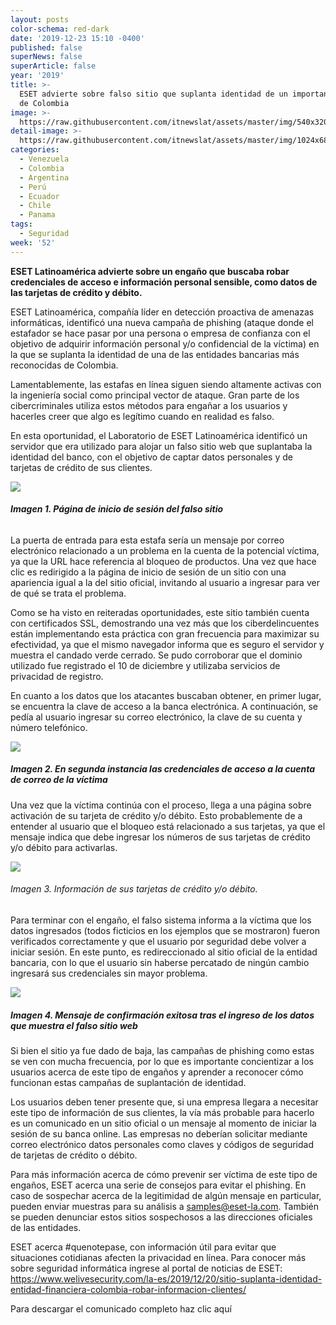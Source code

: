```yaml
---
layout: posts
color-schema: red-dark
date: '2019-12-23 15:10 -0400'
published: false
superNews: false
superArticle: false
year: '2019'
title: >-
  ESET advierte sobre falso sitio que suplanta identidad de un importante banco
  de Colombia
image: >-
  https://raw.githubusercontent.com/itnewslat/assets/master/img/540x320/Grupo-Hackers-p.jpg
detail-image: >-
  https://raw.githubusercontent.com/itnewslat/assets/master/img/1024x680/Grupo-Hackers-g.jpg
categories:
  - Venezuela
  - Colombia
  - Argentina
  - Perú
  - Ecuador
  - Chile
  - Panama
tags:
  - Seguridad
week: '52'
---
```

**ESET Latinoamérica advierte sobre un engaño que buscaba robar credenciales de acceso e información personal sensible, como datos de las tarjetas de crédito y débito.**

ESET Latinoamérica, compañía líder en detección proactiva de amenazas informáticas, identificó una nueva campaña de phishing (ataque donde el estafador se hace pasar por una persona o empresa de confianza con el objetivo de adquirir información personal y/o confidencial de la víctima) en la que se suplanta la identidad de una de las entidades bancarias más reconocidas de Colombia.

Lamentablemente, las estafas en línea siguen siendo altamente activas con la ingeniería social como principal vector de ataque. Gran parte de los cibercriminales utiliza estos métodos para engañar a los usuarios y hacerles creer que algo es legítimo cuando en realidad es falso.

En esta oportunidad, el Laboratorio de ESET Latinoamérica identificó un servidor que era utilizado para alojar un falso sitio web que suplantaba la identidad del banco, con el objetivo de captar datos personales y de tarjetas de crédito de sus clientes.

![](https://www.welivesecurity.com/wp-content/uploads/2019/12/phishing-colombia-1.png)
###### **Imagen 1. Página de inicio de sesión del falso sitio**

La puerta de entrada para esta estafa sería un mensaje por correo electrónico relacionado a un problema en la cuenta de la potencial víctima, ya que la URL hace referencia al bloqueo de productos. Una vez que hace clic es redirigido a la página de inicio de sesión de un sitio con una apariencia igual a la del sitio oficial, invitando al usuario a ingresar para ver de qué se trata el problema.

Como se ha visto en reiteradas oportunidades, este sitio también cuenta con certificados SSL, demostrando una vez más que los ciberdelincuentes están implementando esta práctica con gran frecuencia para maximizar su efectividad, ya que el mismo navegador informa que es seguro el servidor y muestra el candado verde cerrado. Se pudo corroborar que el dominio utilizado fue registrado el 10 de diciembre y utilizaba servicios de privacidad de registro.

En cuanto a los datos que los atacantes buscaban obtener, en primer lugar, se encuentra la clave de acceso a la banca electrónica. A continuación, se pedía al usuario ingresar su correo electrónico, la clave de su cuenta y número telefónico.

![](https://www.welivesecurity.com/wp-content/uploads/2019/12/phishing-colombia-2.png)
##### Imagen 2. En segunda instancia las credenciales de acceso a la cuenta de correo de la víctima

Una vez que la víctima continúa con el proceso, llega a una página sobre activación de su tarjeta de crédito y/o débito. Esto probablemente de a entender al usuario que el bloqueo está relacionado a sus tarjetas, ya que el mensaje indica que debe ingresar los números de sus tarjetas de crédito y/o débito para activarlas. 


![](https://www.welivesecurity.com/wp-content/uploads/2019/12/phishing-colombia-3.png)
###### Imagen 3. Información de sus tarjetas de crédito y/o débito.
 
Para terminar con el engaño, el falso sistema informa a la víctima que los datos ingresados (todos ficticios en los ejemplos que se mostraron) fueron verificados correctamente y que el usuario por seguridad debe volver a iniciar sesión. En este punto, es redireccionado al sitio oficial de la entidad bancaria, con lo que el usuario sin haberse percatado de ningún cambio ingresará sus credenciales sin mayor problema. 


![](https://www.welivesecurity.com/wp-content/uploads/2019/12/phishing-colombia-4.png)
##### Imagen 4. Mensaje de confirmación exitosa tras el ingreso de los datos que muestra el falso sitio web

Si bien el sitio ya fue dado de baja, las campañas de phishing como estas se ven con mucha frecuencia, por lo que es importante concientizar a los usuarios acerca de este tipo de engaños y aprender a reconocer cómo funcionan estas campañas de suplantación de identidad.

Los usuarios deben tener presente que, si una empresa llegara a necesitar este tipo de información de sus clientes, la vía más probable para hacerlo es un comunicado en un sitio oficial o un mensaje al momento de iniciar la sesión de su banca online. Las empresas no deberían solicitar mediante correo electrónico datos personales como claves y códigos de seguridad de tarjetas de crédito o débito.

Para más información acerca de cómo prevenir ser víctima de este tipo de engaños, ESET acerca una serie de consejos para evitar el phishing. En caso de sospechar acerca de la legitimidad de algún mensaje en particular, pueden enviar muestras para su análisis a samples@eset-la.com. También se pueden denunciar estos sitios sospechosos a las direcciones oficiales de las entidades.
  
ESET acerca #quenotepase, con información útil para evitar que situaciones cotidianas afecten la privacidad en línea. Para conocer más sobre seguridad informática ingrese al portal de noticias de ESET: https://www.welivesecurity.com/la-es/2019/12/20/sitio-suplanta-identidad-entidad-financiera-colombia-robar-informacion-clientes/
  
Para descargar el comunicado completo haz clic aquí
